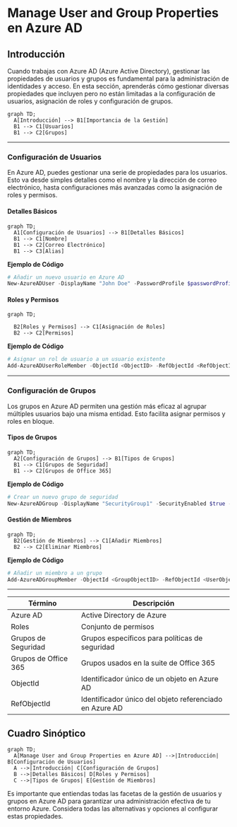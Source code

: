 # Manage User and Group Properties en Azure AD

## Introducción

Cuando trabajas con Azure AD (Azure Active Directory), gestionar las propiedades de usuarios y grupos es fundamental para la administración de identidades y acceso. En esta sección, aprenderás cómo gestionar diversas propiedades que incluyen pero no están limitadas a la configuración de usuarios, asignación de roles y configuración de grupos.

```mermaid
graph TD;
  A[Introducción] --> B1[Importancia de la Gestión]
  B1 --> C1[Usuarios]
  B1 --> C2[Grupos]
```

---

### Configuración de Usuarios

En Azure AD, puedes gestionar una serie de propiedades para los usuarios. Esto va desde simples detalles como el nombre y la dirección de correo electrónico, hasta configuraciones más avanzadas como la asignación de roles y permisos.

#### Detalles Básicos

```mermaid
graph TD;
  A1[Configuración de Usuarios] --> B1[Detalles Básicos]
  B1 --> C1[Nombre]
  B1 --> C2[Correo Electrónico]
  B1 --> C3[Alias]
```

**Ejemplo de Código**

```powershell
# Añadir un nuevo usuario en Azure AD
New-AzureADUser -DisplayName "John Doe" -PasswordProfile $passwordProfile -UserPrincipalName "john.doe@example.com" -MailNickName "john.doe"
```

#### Roles y Permisos

```mermaid
graph TD;
  
  B2[Roles y Permisos] --> C1[Asignación de Roles]
  B2 --> C2[Permisos]
```

**Ejemplo de Código**

```powershell
# Asignar un rol de usuario a un usuario existente
Add-AzureADUserRoleMember -ObjectId <ObjectID> -RefObjectId <RefObjectID>
```

---

### Configuración de Grupos

Los grupos en Azure AD permiten una gestión más eficaz al agrupar múltiples usuarios bajo una misma entidad. Esto facilita asignar permisos y roles en bloque.

#### Tipos de Grupos

```mermaid
graph TD;
  A2[Configuración de Grupos] --> B1[Tipos de Grupos]
  B1 --> C1[Grupos de Seguridad]
  B1 --> C2[Grupos de Office 365]
```

**Ejemplo de Código**

```powershell
# Crear un nuevo grupo de seguridad
New-AzureADGroup -DisplayName "SecurityGroup1" -SecurityEnabled $true -MailEnabled $false -MailNickName "NotSet"
```

#### Gestión de Miembros

```mermaid
graph TD;
  B2[Gestión de Miembros] --> C1[Añadir Miembros]
  B2 --> C2[Eliminar Miembros]
```

**Ejemplo de Código**

```powershell
# Añadir un miembro a un grupo
Add-AzureADGroupMember -ObjectId <GroupObjectID> -RefObjectId <UserObjectID>
```

---

| Término                  | Descripción                                                |
|-------------------------|------------------------------------------------------------|
| Azure AD                | Active Directory de Azure                                  |
| Roles                   | Conjunto de permisos                                       |
| Grupos de Seguridad     | Grupos específicos para políticas de seguridad             |
| Grupos de Office 365    | Grupos usados en la suite de Office 365                    |
| ObjectId                | Identificador único de un objeto en Azure AD               |
| RefObjectId             | Identificador único del objeto referenciado en Azure AD    |

## Cuadro Sinóptico

```mermaid
graph TD;
  A[Manage User and Group Properties en Azure AD] -->|Introducción| B[Configuración de Usuarios]
  A -->|Introducción| C[Configuración de Grupos]
  B -->|Detalles Básicos| D[Roles y Permisos]
  C -->|Tipos de Grupos| E[Gestión de Miembros]
```

Es importante que entiendas todas las facetas de la gestión de usuarios y grupos en Azure AD para garantizar una administración efectiva de tu entorno Azure. Considera todas las alternativas y opciones al configurar estas propiedades.
